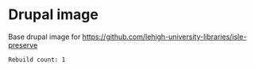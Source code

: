 # Drupal image

Base drupal image for https://github.com/lehigh-university-libraries/isle-preserve

```
Rebuild count: 1
```

